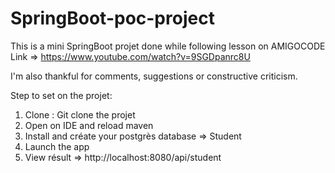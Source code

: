 # SpringBoot-poc-project
This is a mini SpringBoot projet done while following lesson on AMIGOCODE 
Link => https://www.youtube.com/watch?v=9SGDpanrc8U

I'm also thankful for comments, suggestions or constructive criticism. 


Step to set on the projet:

1. Clone : Git clone the projet
2. Open on IDE and reload maven
3. Install and créate your postgrès database => Student
4. Launch the app
5. View résult => http://localhost:8080/api/student


